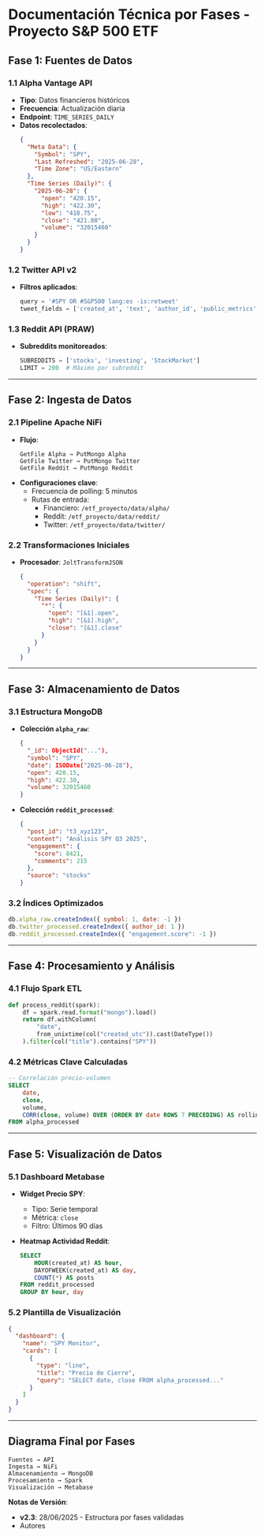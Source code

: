 # Documentación Técnica por Fases - Proyecto S&P 500 ETF

## Fase 1: Fuentes de Datos

### 1.1 Alpha Vantage API

- **Tipo**: Datos financieros históricos
- **Frecuencia**: Actualización diaria
- **Endpoint**: `TIME_SERIES_DAILY`
- **Datos recolectados**:
  ```json
  {
    "Meta Data": {
      "Symbol": "SPY",
      "Last Refreshed": "2025-06-28",
      "Time Zone": "US/Eastern"
    },
    "Time Series (Daily)": {
      "2025-06-28": {
        "open": "420.15",
        "high": "422.30",
        "low": "418.75",
        "close": "421.80",
        "volume": "32015460"
      }
    }
  }

  ```

### 1.2 Twitter API v2

- **Filtros aplicados**:
  ```python
  query = '#SPY OR #S&P500 lang:es -is:retweet'
  tweet_fields = ['created_at', 'text', 'author_id', 'public_metrics']
  ```

### 1.3 Reddit API (PRAW)

- **Subreddits monitoreados**:
  ```python
  SUBREDDITS = ['stocks', 'investing', 'StockMarket']
  LIMIT = 200  # Máximo por subreddit
  ```

---

## Fase 2: Ingesta de Datos

### 2.1 Pipeline Apache NiFi

- **Flujo**:
  ```
  GetFile Alpha → PutMongo Alpha  
  GetFile Twitter → PutMongo Twitter  
  GetFile Reddit → PutMongo Reddit  
  ```
- **Configuraciones clave**:
  - Frecuencia de polling: 5 minutos
  - Rutas de entrada:
    - Financiero: `/etf_proyecto/data/alpha/`
    - Reddit: `/etf_proyecto/data/reddit/`
    - Twitter: `/etf_proyecto/data/twitter/`

### 2.2 Transformaciones Iniciales

- **Procesador**: `JoltTransformJSON`
  ```json
  {
    "operation": "shift",
    "spec": {
      "Time Series (Daily)": {
        "*": {
          "open": "[&1].open",
          "high": "[&1].high",
          "close": "[&1].close"
        }
      }
    }
  }
  ```

---

## Fase 3: Almacenamiento de Datos

### 3.1 Estructura MongoDB

- **Colección `alpha_raw`**:
  ```json
  {
    "_id": ObjectId("..."),
    "symbol": "SPY",
    "date": ISODate("2025-06-28"),
    "open": 420.15,
    "high": 422.30,
    "volume": 32015460
  }
  ```
- **Colección `reddit_processed`**:
  ```json
  {
    "post_id": "t3_xyz123",
    "content": "Análisis SPY Q3 2025",
    "engagement": {
      "score": 8421,
      "comments": 215
    },
    "source": "stocks"
  }
  ```

### 3.2 Índices Optimizados

```javascript
db.alpha_raw.createIndex({ symbol: 1, date: -1 })
db.twitter_processed.createIndex({ author_id: 1 })
db.reddit_processed.createIndex({ "engagement.score": -1 })
```

---

## Fase 4: Procesamiento y Análisis

### 4.1 Flujo Spark ETL

```python
def process_reddit(spark):
    df = spark.read.format("mongo").load()
    return df.withColumn(
        "date",
        from_unixtime(col("created_utc")).cast(DateType())
    ).filter(col("title").contains("SPY"))
```

### 4.2 Métricas Clave Calculadas

```sql
-- Correlación precio-volumen
SELECT
    date,
    close,
    volume,
    CORR(close, volume) OVER (ORDER BY date ROWS 7 PRECEDING) AS rolling_corr
FROM alpha_processed
```

---

## Fase 5: Visualización de Datos

### 5.1 Dashboard Metabase

- **Widget Precio SPY**:

  - Tipo: Serie temporal
  - Métrica: `close`
  - Filtro: Últimos 90 días
- **Heatmap Actividad Reddit**:

  ```sql
  SELECT
      HOUR(created_at) AS hour,
      DAYOFWEEK(created_at) AS day,
      COUNT(*) AS posts
  FROM reddit_processed
  GROUP BY hour, day
  ```

### 5.2 Plantilla de Visualización

```json
{
  "dashboard": {
    "name": "SPY Monitor",
    "cards": [
      {
        "type": "line",
        "title": "Precio de Cierre",
        "query": "SELECT date, close FROM alpha_processed..."
      }
    ]
  }
}
```

---

## Diagrama Final por Fases

```
Fuentes → API  
Ingesta → NiFi  
Almacenamiento → MongoDB  
Procesamiento → Spark  
Visualización → Metabase  
```

**Notas de Versión**:

- **v2.3**: 28/06/2025 - Estructura por fases validadas
- Autores
